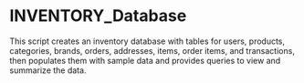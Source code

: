 # INVENTORY_Database
This script creates an inventory database with tables for users, products, categories, brands, orders, addresses, items, order items, and transactions, then populates them with sample data and provides queries to view and summarize the data.


